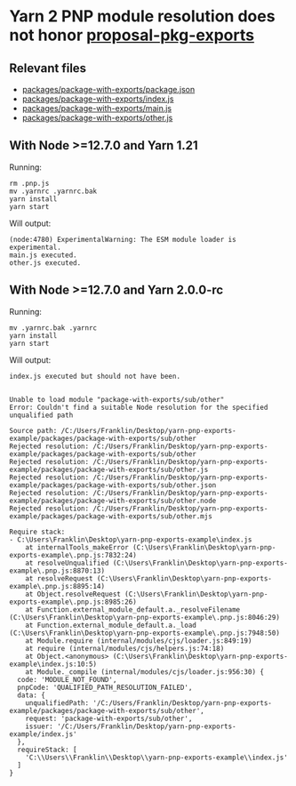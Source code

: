 # Yarn 2 PNP module resolution does not honor [proposal-pkg-exports](https://github.com/jkrems/proposal-pkg-exports)

## Relevant files
- [packages/package-with-exports/package.json](./packages/package-with-exports/package.json)
- [packages/package-with-exports/index.js](./packages/package-with-exports/index.js)
- [packages/package-with-exports/main.js](./packages/package-with-exports/main.js)
- [packages/package-with-exports/other.js](./packages/package-with-exports/other.js)

## With Node >=12.7.0 and Yarn 1.21

Running:

```shell
rm .pnp.js
mv .yarnrc .yarnrc.bak
yarn install
yarn start
```

Will output:
```
(node:4780) ExperimentalWarning: The ESM module loader is experimental.
main.js executed.
other.js executed.
```

## With Node >=12.7.0 and Yarn 2.0.0-rc

Running:

```shell
mv .yarnrc.bak .yarnrc
yarn install
yarn start
```

Will output:
```(node:19160) ExperimentalWarning: The ESM module loader is experimental.
index.js executed but should not have been.


Unable to load module "package-with-exports/sub/other"
Error: Couldn't find a suitable Node resolution for the specified unqualified path

Source path: /C:/Users/Franklin/Desktop/yarn-pnp-exports-example/packages/package-with-exports/sub/other
Rejected resolution: /C:/Users/Franklin/Desktop/yarn-pnp-exports-example/packages/package-with-exports/sub/other
Rejected resolution: /C:/Users/Franklin/Desktop/yarn-pnp-exports-example/packages/package-with-exports/sub/other.js
Rejected resolution: /C:/Users/Franklin/Desktop/yarn-pnp-exports-example/packages/package-with-exports/sub/other.json
Rejected resolution: /C:/Users/Franklin/Desktop/yarn-pnp-exports-example/packages/package-with-exports/sub/other.node
Rejected resolution: /C:/Users/Franklin/Desktop/yarn-pnp-exports-example/packages/package-with-exports/sub/other.mjs

Require stack:
- C:\Users\Franklin\Desktop\yarn-pnp-exports-example\index.js
    at internalTools_makeError (C:\Users\Franklin\Desktop\yarn-pnp-exports-example\.pnp.js:7832:24)
    at resolveUnqualified (C:\Users\Franklin\Desktop\yarn-pnp-exports-example\.pnp.js:8870:13)
    at resolveRequest (C:\Users\Franklin\Desktop\yarn-pnp-exports-example\.pnp.js:8895:14)
    at Object.resolveRequest (C:\Users\Franklin\Desktop\yarn-pnp-exports-example\.pnp.js:8985:26)
    at Function.external_module_default.a._resolveFilename (C:\Users\Franklin\Desktop\yarn-pnp-exports-example\.pnp.js:8046:29)
    at Function.external_module_default.a._load (C:\Users\Franklin\Desktop\yarn-pnp-exports-example\.pnp.js:7948:50)
    at Module.require (internal/modules/cjs/loader.js:849:19)
    at require (internal/modules/cjs/helpers.js:74:18)
    at Object.<anonymous> (C:\Users\Franklin\Desktop\yarn-pnp-exports-example\index.js:10:5)
    at Module._compile (internal/modules/cjs/loader.js:956:30) {
  code: 'MODULE_NOT_FOUND',
  pnpCode: 'QUALIFIED_PATH_RESOLUTION_FAILED',
  data: {
    unqualifiedPath: '/C:/Users/Franklin/Desktop/yarn-pnp-exports-example/packages/package-with-exports/sub/other',
    request: 'package-with-exports/sub/other',
    issuer: '/C:/Users/Franklin/Desktop/yarn-pnp-exports-example/index.js'
  },
  requireStack: [
    'C:\\Users\\Franklin\\Desktop\\yarn-pnp-exports-example\\index.js'
  ]
}
```
